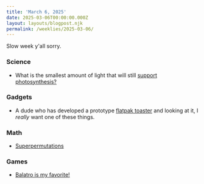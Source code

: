 ```yaml
---
title: 'March 6, 2025'
date: 2025-03-06T00:00:00.000Z
layout: layouts/blogpost.njk
permalink: /weeklies/2025-03-06/
---
```


Slow week y'all sorry.

### Science
* What is the smallest amount of light that will still [support photosynthesis?](https://www.quantamagazine.org/how-does-life-happen-when-theres-barely-any-light-20250129/)

### Gadgets
* A dude who has developed a prototype [flatpak toaster](https://www.kaseyhou.com/#/repairable-flatpack-toaster/) and looking at it, I *really* want one of these things.

### Math
* [Superpermutations](https://www.scientificamerican.com/article/the-surprisingly-difficult-mathematical-proof-that-anime-fans-helped-solve/)

### Games
* [Balatro is my favorite!](https://localthunk.com/blog/balatro-timeline-3aarh)


